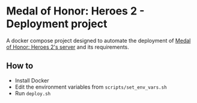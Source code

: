 # Medal of Honor: Heroes 2 - Deployment project

A docker compose project designed to automate the deployment of [Medal of Honor: Heroes 2's server](https://github.com/a-blondel/mohh2-server) and its requirements.

## How to

- Install Docker
- Edit the environment variables from `scripts/set_env_vars.sh`
- Run `deploy.sh`
